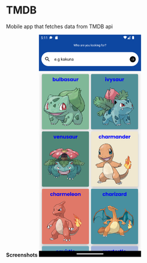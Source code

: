# TMDB
Mobile app that fetches data from TMDB api

**Screenshots**
<img src="https://github.com/Carlosokumu/Pokemen/blob/master/shots/Screenshot_20221002_051214.png" width="280"/>
